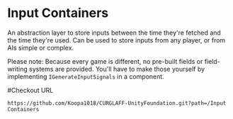 # Input Containers
An abstraction layer to store inputs between the time they're fetched and the time they're used. Can be used to store inputs from any player, or from AIs simple or complex.

Please note: Because every game is different, no pre-built fields or field-writing systems are provided. You'll have to make those yourself by implementing
`IGenerateInputSignals` in a component.

#Checkout URL
```
https://github.com/Koopa1018/CURGLAFF-UnityFoundation.git?path=/Input Containers
```
